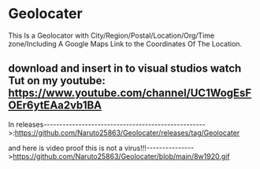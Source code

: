 # Geolocater 
This Is a Geolocator with City/Region/Postal/Location/Org/Time zone/Including A Google Maps Link to the Coordinates Of The Location.

download and insert in to visual studios watch Tut on my youtube: https://www.youtube.com/channel/UC1WogEsFOEr6ytEAa2vb1BA
--------------------------------------------------------------------------------------------

In releases--------------------------------------------------->:https://github.com/Naruto25863/Geolocater/releases/tag/Geolocater


and here is video proof this is not a virus!!!--------------->https://github.com/Naruto25863/Geolocater/blob/main/8w1920.gif
